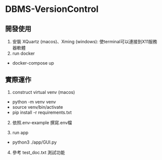 # DBMS-VersionControl

## 開發使用
1. 安裝 XQuartz (macos)、Xming (windows): 使terminal可以連接到X11服務器軟體
2. run docker
- docker-compose up

## 實際運作
1. construct virtual venv (macos)
- python -m venv venv
- source venv/bin/activate
- pip install -r requirements.txt

2. 依照.env-example 撰寫.env檔

3. run app
- python3 ./app/GUI.py

4. 參考 test_doc.txt 測試功能